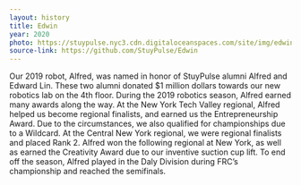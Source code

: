 ```yaml
---
layout: history
title: Edwin
year: 2020
photo: https://stuypulse.nyc3.cdn.digitaloceanspaces.com/site/img/edwin.jpg
source-link: https://github.com/StuyPulse/Edwin
---
```

Our 2019 robot, Alfred, was named in honor of StuyPulse alumni Alfred and Edward Lin. These two alumni donated $1 million dollars towards our new robotics lab on the 4th floor. During the 2019 robotics season, Alfred earned many awards along the way. At the New York Tech Valley regional, Alfred helped us become regional finalists, and earned us the Entrepreneurship Award. Due to the circumstances, we also qualified for championships due to a Wildcard. At the Central New York regional, we were regional finalists and placed Rank 2. Alfred won the following regional at New York, as well as earned the Creativity Award due to our inventive suction cup lift. To end off the season, Alfred played in the Daly Division during FRC’s championship and reached the semifinals.
